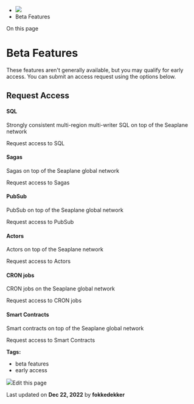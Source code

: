 <div>

<div>

<div>

<div>

-   ![](data:image/svg+xml;base64,PHN2Zz48cGF0aD48L3BhdGg+PC9zdmc+)
-   Beta Features

<div>

On this page

</div>

<div>

<div>

# Beta Features

</div>

These features aren\'t generally available, but you may qualify for
early access. You can submit an access request using the options below.

## Request Access​

<div>

<div>

<div>

<div>

<div>

</div>

<div>

#### SQL

</div>

<div>

<div>

Strongly consistent multi-region multi-writer SQL on top of the Seaplane
network

</div>

</div>

<div>

Request access to SQL

</div>

<div>

</div>

<div>

#### Sagas

</div>

<div>

<div>

Sagas on top of the Seaplane global network

</div>

</div>

<div>

Request access to Sagas

</div>

<div>

</div>

<div>

#### PubSub

</div>

<div>

<div>

PubSub on top of the Seaplane global network

</div>

</div>

<div>

Request access to PubSub

</div>

<div>

</div>

<div>

#### Actors

</div>

<div>

<div>

Actors on top of the Seaplane network

</div>

</div>

<div>

Request access to Actors

</div>

<div>

</div>

<div>

#### CRON jobs

</div>

<div>

<div>

CRON jobs on the Seaplane global network

</div>

</div>

<div>

Request access to CRON jobs

</div>

<div>

</div>

<div>

#### Smart Contracts

</div>

<div>

<div>

Smart contracts on top of the Seaplane global network

</div>

</div>

<div>

Request access to Smart Contracts

</div>

</div>

</div>

</div>

</div>

</div>

<div>

<div>

**Tags:**

-   beta features
-   early access

</div>

</div>

<div>

<div>

![](data:image/svg+xml;base64,PHN2Zz48Zz48cGF0aD48L3BhdGg+PC9nPjwvc3ZnPg==)Edit
this page

</div>

<div>

Last updated on **Dec 22, 2022** by **fokkedekker**

</div>

</div>

</div>

</div>

</div>

</div>
